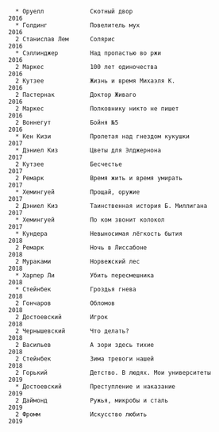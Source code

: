       * Оруелл             Скотный двор                                         2016
      * Голдинг            Повелитель мух                                       2016
      2 Станислав Лем      Солярис                                              2016
      * Сэллинджер         Над пропастью во ржи                                 2016
      2 Маркес             100 лет одиночества                                  2016
      2 Кутзее             Жизнь и время Михаэля К.                             2016
      2 Пастернак          Доктор Живаго                                        2016
      2 Маркес             Полковнику никто не пишет                            2016
      2 Воннегут           Бойня №5                                             2016
      * Кен Кизи           Пролетая над гнездом кукушки                         2017
      * Дэниел Киз         Цветы для Элджернона                                 2017
      2 Кутзее             Бесчестье                                            2017
      2 Ремарк             Время жить и время умирать                           2017
      * Хемингуей          Прощай, оружие                                       2017
      2 Дэниел Киз         Таинственная история Б. Миллигана                    2017
      * Хемингуей          По ком звонит колокол                                2017
      * Кундера            Невыносимая лёгкость бытия                           2018
      2 Ремарк             Ночь в Лиссабоне                                     2018
      2 Мураками           Норвежский лес                                       2018
      * Харпер Ли          Убить пересмешника                                   2018
      * Стейнбек           Гроздья гнева                                        2018
      2 Гончаров           Обломов                                              2018
      2 Достоевский        Игрок                                                2018
      2 Чернышевский       Что делать?                                          2018
      2 Васильев           А зори здесь тихие                                   2018
      2 Стейнбек           Зима тревоги нашей                                   2018
      2 Горький            Детство. В людях. Мои университеты                   2019
      * Достоевский        Преступление и наказание                             2019
      2 Даймонд            Ружья, микробы и сталь                               2019
      2 Фромм              Искусство любить                                     2019